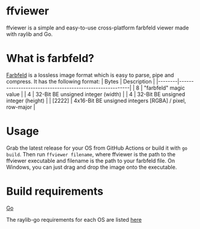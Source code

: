 # ffviewer

ffviewer is a simple and easy-to-use cross-platform farbfeld viewer made with raylib and Go.

# What is farbfeld?

[Farbfeld](https://tools.suckless.org/farbfeld/) is a lossless image format which is easy to parse, pipe and compress. It has the following format:
| Bytes  | Description                                             |
|--------|---------------------------------------------------------|
| 8      | "farbfeld" magic value                                  |
| 4      | 32-Bit BE unsigned integer (width)                      |
| 4      | 32-Bit BE unsigned integer (height)                     |
| [2222] | 4x16-Bit BE unsigned integers [RGBA] / pixel, row-major |

# Usage

Grab the latest release for your OS from GitHub Actions or build it with `go build`. Then run `ffviewer filename`, where ffviewer is the path to the ffviewer executable and filename is the path to your farbfeld file.
On Windows, you can just drag and drop the image onto the executable.

# Build requirements

[Go](https://go.dev/)

The raylib-go requirements for each OS are listed [here](https://github.com/gen2brain/raylib-go#requirements)

